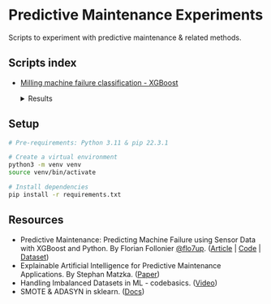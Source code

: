 # Predictive Maintenance Experiments

Scripts to experiment with predictive maintenance & related methods.

## Scripts index

- [Milling machine failure classification - XGBoost](./milling_xgboost.py)
  <details>
  <summary>Results</summary>

      Raw results - no class imbalance handling

      Class counts: Counter({0: 9652, 5: 112, 1: 95, 3: 78, 2: 45, 4: 18})
      train[raw]:  (7000, 6) (7000,)
      test[raw]:  (3000, 6) (3000,)

      XGBoost[raw] scores:
                            precision   recall  f1-score  support
              No Failure       0.99      1.00      0.99      2896
           Power Failure       0.68      0.75      0.71        28
       Tool Wear Failure       0.00      0.00      0.00        14
      Overstrain Failure       0.86      0.78      0.82        23
         Random Failures       0.00      0.00      0.00         5
      Heat Dissipation Failure 1.00      1.00      1.00        34

                accuracy                           0.99      3000
               macro avg       0.59      0.59      0.59      3000
            weighted avg       0.98      0.99      0.98      3000


      Downsampling results

      Class counts: Counter({0: 18, 1: 18, 2: 18, 3: 18, 4: 18, 5: 18})
      train[downsampling]:  (75, 6) (75,)
      test[downsampling]:  (33, 6) (33,)

      XGBoost[downsampling] scores:
                          precision     recall   f1-score   support
              No Failure       0.43      0.50      0.46         6
           Power Failure       0.40      0.40      0.40         5
       Tool Wear Failure       1.00      1.00      1.00         5
      Overstrain Failure       0.67      0.67      0.67         6
         Random Failures       0.50      0.67      0.57         6
      Heat Dissipation Failure 1.00      0.40      0.57         5

                accuracy                           0.61        33
               macro avg       0.67      0.61      0.61        33
            weighted avg       0.65      0.61      0.61        33

      SMOTE results

      Class counts: Counter({0: 9652, 1: 9652, 2: 9652, 3: 9652, 4: 9652, 5: 9652})
      train[SMOTE]:  (40538, 6) (40538,)
      test[SMOTE]:  (17374, 6) (17374,)

      XGBoost[SMOTE] scores:
                          precision    recall   f1-score  support
              No Failure       1.00      0.96      0.98      2896
           Power Failure       1.00      1.00      1.00      2896
       Tool Wear Failure       0.98      1.00      0.99      2895
      Overstrain Failure       1.00      1.00      1.00      2896
         Random Failures       0.99      1.00      0.99      2896
      Heat Dissipation Failure 1.00      1.00      1.00      2895

                accuracy                           0.99     17374
               macro avg       0.99      0.99      0.99     17374
            weighted avg       0.99      0.99      0.99     17374

  </details>

## Setup

```bash
# Pre-requirements: Python 3.11 & pip 22.3.1

# Create a virtual environment
python3 -m venv venv
source venv/bin/activate

# Install dependencies
pip install -r requirements.txt
```

## Resources

- Predictive Maintenance: Predicting Machine Failure using Sensor Data with XGBoost and
  Python. By Florian
  Follonier [@flo7up](https://github.com/flo7up). ([Article](https://www.relataly.com/predictive-maintenance-predicting-machine-failure-with-python/10618/) | [Code](https://github.com/flo7up/relataly-public-python-tutorials/blob/master/02%20Classification/022%20Predicting%20Machine%20Malfunction%20of%20Milling%20Machines%20in%20Python.ipynb) | [Dataset](https://archive.ics.uci.edu/dataset/601/ai4i+2020+predictive+maintenance+dataset))
- Explainable Artificial Intelligence for Predictive Maintenance Applications. By Stephan
  Matzka. ([Paper](https://github.com/linomp/pdm-experiments/files/12337616/matzka2020.pdf))
- Handling Imbalanced Datasets in ML - codebasics. ([Video](https://www.youtube.com/watch?v=JnlM4yLFNuo))
- SMOTE & ADASYN in
  sklearn. ([Docs](https://imbalanced-learn.org/stable/over_sampling.html#from-random-over-sampling-to-smote-and-adasyn))